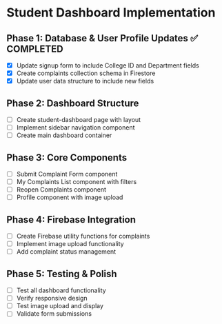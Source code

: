 # Student Dashboard Implementation

## Phase 1: Database & User Profile Updates ✅ COMPLETED
- [x] Update signup form to include College ID and Department fields
- [x] Create complaints collection schema in Firestore
- [x] Update user data structure to include new fields

## Phase 2: Dashboard Structure
- [ ] Create student-dashboard page with layout
- [ ] Implement sidebar navigation component
- [ ] Create main dashboard container

## Phase 3: Core Components
- [ ] Submit Complaint Form component
- [ ] My Complaints List component with filters
- [ ] Reopen Complaints component
- [ ] Profile component with image upload

## Phase 4: Firebase Integration
- [ ] Create Firebase utility functions for complaints
- [ ] Implement image upload functionality
- [ ] Add complaint status management

## Phase 5: Testing & Polish
- [ ] Test all dashboard functionality
- [ ] Verify responsive design
- [ ] Test image upload and display
- [ ] Validate form submissions
